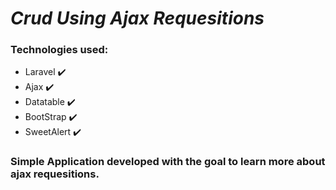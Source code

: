 # _Crud Using Ajax Requesitions_

### **Technologies used:** 

- Laravel ✔️
- Ajax ✔️
- Datatable ✔️
- BootStrap ✔️
- SweetAlert ✔️

### **Simple Application developed with the goal to learn more about ajax requesitions.** 
